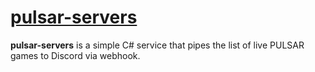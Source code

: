 # [pulsar-servers](https://github.com/TomRichter/pulsar-servers)

**pulsar-servers** is a simple C# service that pipes the list of live PULSAR games to Discord via webhook.
